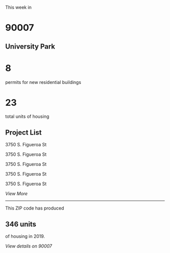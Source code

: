 This week in
# 90007
## University Park

# 8
permits for new residential buildings

# 23
total units of housing


## Project List
3750 S. Figueroa St

3750 S. Figueroa St

3750 S. Figueroa St

3750 S. Figueroa St

3750 S. Figueroa St

*View More*

---
This ZIP code has produced
## 346 units
of housing in 2019.

*View details on 90007*

